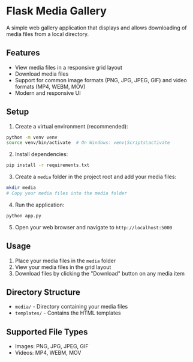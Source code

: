 # Flask Media Gallery

A simple web gallery application that displays and allows downloading of media files from a local directory.

## Features

- View media files in a responsive grid layout
- Download media files
- Support for common image formats (PNG, JPG, JPEG, GIF) and video formats (MP4, WEBM, MOV)
- Modern and responsive UI

## Setup

1. Create a virtual environment (recommended):
```bash
python -m venv venv
source venv/bin/activate  # On Windows: venv\Scripts\activate
```

2. Install dependencies:
```bash
pip install -r requirements.txt
```

3. Create a `media` folder in the project root and add your media files:
```bash
mkdir media
# Copy your media files into the media folder
```

4. Run the application:
```bash
python app.py
```

5. Open your web browser and navigate to `http://localhost:5000`

## Usage

1. Place your media files in the `media` folder
2. View your media files in the grid layout
3. Download files by clicking the "Download" button on any media item

## Directory Structure

- `media/` - Directory containing your media files
- `templates/` - Contains the HTML templates

## Supported File Types

- Images: PNG, JPG, JPEG, GIF
- Videos: MP4, WEBM, MOV
